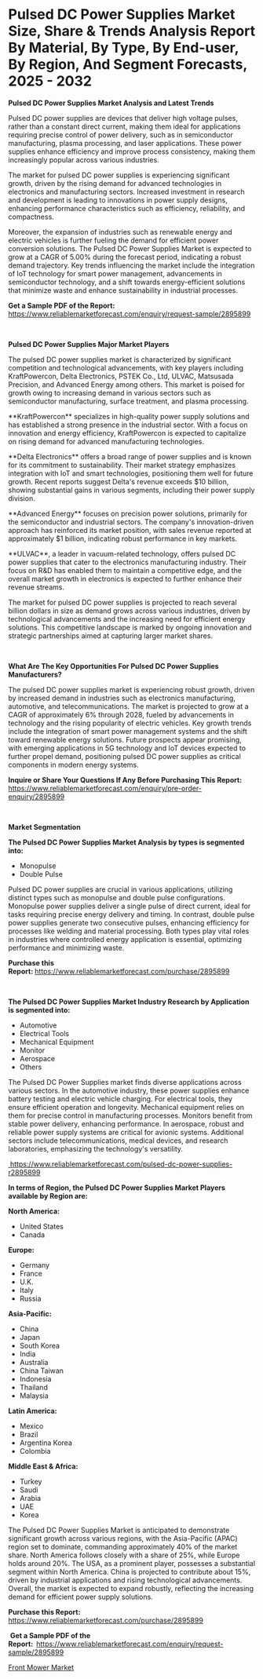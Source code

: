 <p><h1>Pulsed DC Power Supplies Market Size, Share & Trends Analysis Report By Material, By Type, By End-user, By Region, And Segment Forecasts, 2025 - 2032</h1></p><p><strong>Pulsed DC Power Supplies Market Analysis and Latest Trends</strong></p>
<p><p>Pulsed DC power supplies are devices that deliver high voltage pulses, rather than a constant direct current, making them ideal for applications requiring precise control of power delivery, such as in semiconductor manufacturing, plasma processing, and laser applications. These power supplies enhance efficiency and improve process consistency, making them increasingly popular across various industries.</p><p>The market for pulsed DC power supplies is experiencing significant growth, driven by the rising demand for advanced technologies in electronics and manufacturing sectors. Increased investment in research and development is leading to innovations in power supply designs, enhancing performance characteristics such as efficiency, reliability, and compactness. </p><p>Moreover, the expansion of industries such as renewable energy and electric vehicles is further fueling the demand for efficient power conversion solutions. The Pulsed DC Power Supplies Market is expected to grow at a CAGR of 5.00% during the forecast period, indicating a robust demand trajectory. Key trends influencing the market include the integration of IoT technology for smart power management, advancements in semiconductor technology, and a shift towards energy-efficient solutions that minimize waste and enhance sustainability in industrial processes.</p></p>
<p><strong>Get a Sample PDF of the Report:&nbsp;</strong> <a href="https://www.reliablemarketforecast.com/enquiry/request-sample/2895899?utm_campaign=3006&utm_medium=2&utm_source=Github&utm_content=ia&utm_term=15032025&utm_id=pulsed-dc-power-supplies">https://www.reliablemarketforecast.com/enquiry/request-sample/2895899</a></p>
<p>&nbsp;</p>
<p><strong>Pulsed DC Power Supplies Major Market Players</strong></p>
<p><p>The pulsed DC power supplies market is characterized by significant competition and technological advancements, with key players including KraftPowercon, Delta Electronics, PSTEK Co., Ltd, ULVAC, Matsusada Precision, and Advanced Energy among others. This market is poised for growth owing to increasing demand in various sectors such as semiconductor manufacturing, surface treatment, and plasma processing.</p><p>**KraftPowercon** specializes in high-quality power supply solutions and has established a strong presence in the industrial sector. With a focus on innovation and energy efficiency, KraftPowercon is expected to capitalize on rising demand for advanced manufacturing technologies.</p><p>**Delta Electronics** offers a broad range of power supplies and is known for its commitment to sustainability. Their market strategy emphasizes integration with IoT and smart technologies, positioning them well for future growth. Recent reports suggest Delta's revenue exceeds $10 billion, showing substantial gains in various segments, including their power supply division.</p><p>**Advanced Energy** focuses on precision power solutions, primarily for the semiconductor and industrial sectors. The company's innovation-driven approach has reinforced its market position, with sales revenue reported at approximately $1 billion, indicating robust performance in key markets.</p><p>**ULVAC**, a leader in vacuum-related technology, offers pulsed DC power supplies that cater to the electronics manufacturing industry. Their focus on R&D has enabled them to maintain a competitive edge, and the overall market growth in electronics is expected to further enhance their revenue streams.</p><p>The market for pulsed DC power supplies is projected to reach several billion dollars in size as demand grows across various industries, driven by technological advancements and the increasing need for efficient energy solutions. This competitive landscape is marked by ongoing innovation and strategic partnerships aimed at capturing larger market shares.</p></p>
<p>&nbsp;</p>
<p><strong>What Are The Key Opportunities For Pulsed DC Power Supplies Manufacturers?</strong></p>
<p><p>The pulsed DC power supplies market is experiencing robust growth, driven by increased demand in industries such as electronics manufacturing, automotive, and telecommunications. The market is projected to grow at a CAGR of approximately 6% through 2028, fueled by advancements in technology and the rising popularity of electric vehicles. Key growth trends include the integration of smart power management systems and the shift toward renewable energy solutions. Future prospects appear promising, with emerging applications in 5G technology and IoT devices expected to further propel demand, positioning pulsed DC power supplies as critical components in modern energy systems.</p></p>
<p><strong>Inquire or Share Your Questions If Any Before Purchasing This Report:</strong> <a href="https://www.reliablemarketforecast.com/enquiry/pre-order-enquiry/2895899?utm_campaign=3006&utm_medium=2&utm_source=Github&utm_content=ia&utm_term=15032025&utm_id=pulsed-dc-power-supplies">https://www.reliablemarketforecast.com/enquiry/pre-order-enquiry/2895899</a></p>
<p>&nbsp;</p>
<p><strong>Market Segmentation</strong></p>
<p><strong>The Pulsed DC Power Supplies Market Analysis by types is segmented into:</strong></p>
<p><ul><li>Monopulse</li><li>Double Pulse</li></ul></p>
<p><p>Pulsed DC power supplies are crucial in various applications, utilizing distinct types such as monopulse and double pulse configurations. Monopulse power supplies deliver a single pulse of direct current, ideal for tasks requiring precise energy delivery and timing. In contrast, double pulse power supplies generate two consecutive pulses, enhancing efficiency for processes like welding and material processing. Both types play vital roles in industries where controlled energy application is essential, optimizing performance and minimizing waste.</p></p>
<p><strong>Purchase this Report:&nbsp;</strong><a href="https://www.reliablemarketforecast.com/purchase/2895899?utm_campaign=3006&utm_medium=2&utm_source=Github&utm_content=ia&utm_term=15032025&utm_id=pulsed-dc-power-supplies">https://www.reliablemarketforecast.com/purchase/2895899</a></p>
<p>&nbsp;</p>
<p><strong>The Pulsed DC Power Supplies Market Industry Research by Application is segmented into:</strong></p>
<p><ul><li>Automotive</li><li>Electrical Tools</li><li>Mechanical Equipment</li><li>Monitor</li><li>Aerospace</li><li>Others</li></ul></p>
<p><p>The Pulsed DC Power Supplies market finds diverse applications across various sectors. In the automotive industry, these power supplies enhance battery testing and electric vehicle charging. For electrical tools, they ensure efficient operation and longevity. Mechanical equipment relies on them for precise control in manufacturing processes. Monitors benefit from stable power delivery, enhancing performance. In aerospace, robust and reliable power supply systems are critical for avionic systems. Additional sectors include telecommunications, medical devices, and research laboratories, emphasizing the technology's versatility.</p></p>
<p><a href="https://www.reliablemarketforecast.com/pulsed-dc-power-supplies-r2895899?utm_campaign=3006&utm_medium=2&utm_source=Github&utm_content=ia&utm_term=15032025&utm_id=pulsed-dc-power-supplies">&nbsp;https://www.reliablemarketforecast.com/pulsed-dc-power-supplies-r2895899</a></p>
<p><strong>In terms of Region, the Pulsed DC Power Supplies Market Players available by Region are:</strong></p>
<p>
    <p> <strong> North America: </strong>
        <ul>
            <li>United States</li>
            <li>Canada</li>
        </ul>
        </p> 
    <p> <strong> Europe: </strong>
        <ul>
            <li>Germany</li>
            <li>France</li>
            <li>U.K.</li>
            <li>Italy</li>
            <li>Russia</li>
        </ul>
        </p> 
    <p> <strong> Asia-Pacific: </strong>
        <ul>
            <li>China</li>
            <li>Japan</li>
            <li>South Korea</li>
            <li>India</li>
            <li>Australia</li>
            <li>China Taiwan</li>
            <li>Indonesia</li>
            <li>Thailand</li>
            <li>Malaysia</li>
        </ul>
        </p> 
    <p> <strong> Latin America: </strong>
        <ul>
            <li>Mexico</li>
            <li>Brazil</li>
            <li>Argentina Korea</li>
            <li>Colombia</li>
        </ul>
        </p> 
    <p> <strong> Middle East & Africa: </strong>
        <ul>
            <li>Turkey</li>
            <li>Saudi</li>
            <li>Arabia</li>
            <li>UAE</li>
            <li>Korea</li>
        </ul>
    </p>
    </p>
<p><p>The Pulsed DC Power Supplies Market is anticipated to demonstrate significant growth across various regions, with the Asia-Pacific (APAC) region set to dominate, commanding approximately 40% of the market share. North America follows closely with a share of 25%, while Europe holds around 20%. The USA, as a prominent player, possesses a substantial segment within North America. China is projected to contribute about 15%, driven by industrial applications and rising technological advancements. Overall, the market is expected to expand robustly, reflecting the increasing demand for efficient power supply solutions.</p></p>
<p><strong>Purchase this Report: </strong><a href="https://www.reliablemarketforecast.com/purchase/2895899?utm_campaign=3006&utm_medium=2&utm_source=Github&utm_content=ia&utm_term=15032025&utm_id=pulsed-dc-power-supplies">https://www.reliablemarketforecast.com/purchase/2895899</a></p>
<p>&nbsp;<strong>Get a Sample PDF of the Report:&nbsp;&nbsp;</strong><a href="https://www.reliablemarketforecast.com/enquiry/request-sample/2895899?utm_campaign=3006&utm_medium=2&utm_source=Github&utm_content=ia&utm_term=15032025&utm_id=pulsed-dc-power-supplies">https://www.reliablemarketforecast.com/enquiry/request-sample/2895899</a></p>
<p><strong></strong></p>
<p><p><a href="https://github.com/hunanuzmez/Market-Research-Report-List-1/blob/main/front-mower-market.md?utm_campaign=3006&utm_medium=2&utm_source=Github&utm_content=ia&utm_term=15032025&utm_id=pulsed-dc-power-supplies">Front Mower Market</a></p></p>